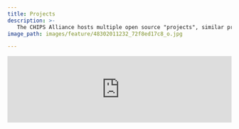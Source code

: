 ```yaml
---
title: Projects
description: >-
   The CHIPS Alliance hosts multiple open source "projects", similar projects are organized into Workgroups.
image_path: images/feature/48302011232_72f8ed17c8_o.jpg

---
```


<iframe
title="landscape"
id="landscape"
src="https://landscape.cncf.io/card-mode?project=hosted&embed=yes"
frameborder="0"
scrolling="no"
class="iframe-container"
style="width: 100% ; min-width: 100%;"
></iframe>
<script defer src='//landscape.cncf.io/iframeResizer.js?ver=1671468192' id='landscape-resize-js'></script>
